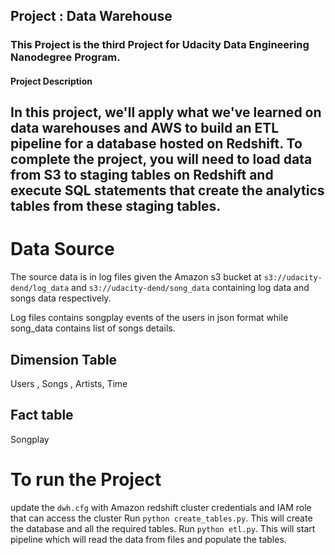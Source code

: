 ## Project : Data Warehouse
### This Project is the third Project for Udacity Data Engineering Nanodegree Program.
#### Project Description 
## In this project, we'll apply what we've learned on data warehouses and AWS to build an ETL pipeline for a database hosted on Redshift. To complete the project, you will need to load data from S3 to staging tables on Redshift and execute SQL statements that create the analytics tables from these staging tables.


# Data Source 
The source data is in log files given the Amazon s3 bucket  at `s3://udacity-dend/log_data` 
and `s3://udacity-dend/song_data` containing log data and songs data respectively.

Log files contains songplay events of the users in json format 
while song_data contains list of songs details.

## Dimension Table
 Users , Songs , Artists, Time
 
## Fact table
Songplay

# To run the Project
update the `dwh.cfg` with Amazon redshift cluster credentials and IAM role that can access the cluster
Run `python create_tables.py`. This will create the database and all the required tables.
Run `python etl.py`. This will start pipeline which will read the data from files and populate the tables.
